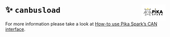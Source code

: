 <a href="https://pika-spark.io/"><img align="right" src="https://raw.githubusercontent.com/pika-spark/.github/main/logo/logo-pika-spark-bg-white.png" width="15%"></a>
:sparkles: `canbusload`
=======================
For more information please take a look at [How-to use Pika Spark’s CAN interface](https://pika-spark.io/tutorials/how-to-can/).

